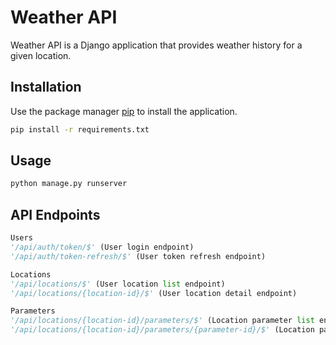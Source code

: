 # Weather API

Weather API is a Django application that provides weather history for a given location.

## Installation

Use the package manager [pip](https://pip.pypa.io/en/stable/) to install the application.
```bash
pip install -r requirements.txt
```

## Usage
```bash
python manage.py runserver
```

## API Endpoints

```python
Users
'/api/auth/token/$' (User login endpoint)
'/api/auth/token-refresh/$' (User token refresh endpoint)

Locations
'/api/locations/$' (User location list endpoint)
'/api/locations/{location-id}/$' (User location detail endpoint)

Parameters
'/api/locations/{location-id}/parameters/$' (Location parameter list endpoint)
'/api/locations/{location-id}/parameters/{parameter-id}/$' (Location parameter detail endpoint)

